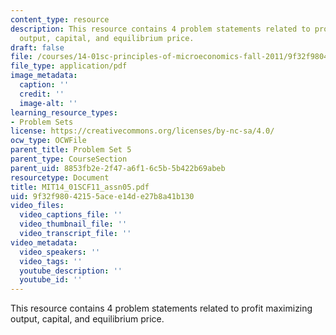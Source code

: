 ```yaml
---
content_type: resource
description: This resource contains 4 problem statements related to profit maximizing
  output, capital, and equilibrium price.
draft: false
file: /courses/14-01sc-principles-of-microeconomics-fall-2011/9f32f98042155acee14de27b8a41b130_MIT14_01SCF11_assn05.pdf
file_type: application/pdf
image_metadata:
  caption: ''
  credit: ''
  image-alt: ''
learning_resource_types:
- Problem Sets
license: https://creativecommons.org/licenses/by-nc-sa/4.0/
ocw_type: OCWFile
parent_title: Problem Set 5
parent_type: CourseSection
parent_uid: 8853fb2e-2f47-a6f1-6c5b-5b422b69abeb
resourcetype: Document
title: MIT14_01SCF11_assn05.pdf
uid: 9f32f980-4215-5ace-e14d-e27b8a41b130
video_files:
  video_captions_file: ''
  video_thumbnail_file: ''
  video_transcript_file: ''
video_metadata:
  video_speakers: ''
  video_tags: ''
  youtube_description: ''
  youtube_id: ''
---
```

This resource contains 4 problem statements related to profit maximizing output, capital, and equilibrium price.